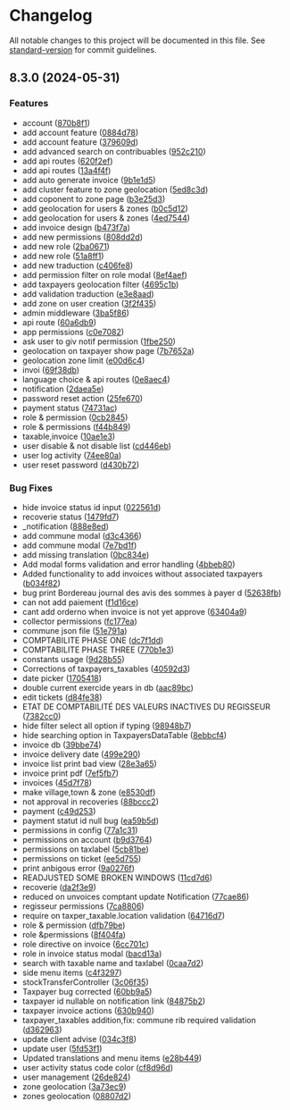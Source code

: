 # Changelog

All notable changes to this project will be documented in this file. See [standard-version](https://github.com/conventional-changelog/standard-version) for commit guidelines.

## 8.3.0 (2024-05-31)


### Features

* account ([870b8f1](https://github.com/mcwakey/sigrecette2/commit/870b8f1d0160b08f239a25b927e3f5b53f031f43))
* add account feature ([0884d78](https://github.com/mcwakey/sigrecette2/commit/0884d780b0c70d5d7fb483e56c2ecdac47635bd1))
* add account feature ([379609d](https://github.com/mcwakey/sigrecette2/commit/379609d3147e04f123753394249ff6613d7e279b))
* add advanced search on contribuables ([952c210](https://github.com/mcwakey/sigrecette2/commit/952c210e852fe0f2d96548508129701570878898))
* add api routes ([620f2ef](https://github.com/mcwakey/sigrecette2/commit/620f2ef7071d9a1cc42bd4529cdf05610d9b5245))
* add api routes ([13a4f4f](https://github.com/mcwakey/sigrecette2/commit/13a4f4f2809e283bef0d756547a7108aad43a253))
* add auto generate invoice ([9b1e1d5](https://github.com/mcwakey/sigrecette2/commit/9b1e1d51b46ad5de7db7b99581f59dd09888cf05))
* add cluster  feature to zone geolocation ([5ed8c3d](https://github.com/mcwakey/sigrecette2/commit/5ed8c3d0570efac1daf701c998ece7407d4314f8))
* add coponent to zone page ([b3e25d3](https://github.com/mcwakey/sigrecette2/commit/b3e25d3bddc07753b8af8dcd011ea946606d5309))
* add geolocation for users & zones ([b0c5d12](https://github.com/mcwakey/sigrecette2/commit/b0c5d126811b986c713dbc6ba8370e9f39e833fe))
* add geolocation for users & zones ([4ed7544](https://github.com/mcwakey/sigrecette2/commit/4ed7544cbdb9b6b1632856091401a2446bc93f6e))
* add invoice design ([b473f7a](https://github.com/mcwakey/sigrecette2/commit/b473f7a5a9b4ca06f46e593c53373c53794ed733))
* add new permissions ([808dd2d](https://github.com/mcwakey/sigrecette2/commit/808dd2d318a1b39f1024a9ec93c42962e54d1276))
* add new role ([2ba0671](https://github.com/mcwakey/sigrecette2/commit/2ba0671f02da7bca5a43736552efdd0de96a36ee))
* add new role ([51a8ff1](https://github.com/mcwakey/sigrecette2/commit/51a8ff144cabc5e07ca525e45f788c66e56144c7))
* add new traduction ([c406fe8](https://github.com/mcwakey/sigrecette2/commit/c406fe8d579a36cb75e4eab4e4c85f9fa695d9a3))
* add permission filter on role modal ([8ef4aef](https://github.com/mcwakey/sigrecette2/commit/8ef4aef8026331128badfd2323854357fc9fd2c9))
* add taxpayers geolocation filter ([4695c1b](https://github.com/mcwakey/sigrecette2/commit/4695c1b14c9de06fa74ce4519bb6587010763e83))
* add validation traduction ([e3e8aad](https://github.com/mcwakey/sigrecette2/commit/e3e8aada002bd77954e954f826ce89e47beb1425))
* add zone on user creation ([3f2f435](https://github.com/mcwakey/sigrecette2/commit/3f2f435f9b438a6d617f9cb01a8844490ab7ec04))
* admin middleware ([3ba5f86](https://github.com/mcwakey/sigrecette2/commit/3ba5f869e88db3e0d356a017081fb062d0bc00f4))
* api route ([60a6db9](https://github.com/mcwakey/sigrecette2/commit/60a6db9c220dbe6af15be76027a89176e69a01e4))
* app permissions ([c0e7082](https://github.com/mcwakey/sigrecette2/commit/c0e7082677acbff202a0f94967550ad5c253b51f))
* ask user to giv notif permission ([1fbe250](https://github.com/mcwakey/sigrecette2/commit/1fbe250e3877b4453bf30a3c246351a11087c210))
* geolocation on taxpayer show page ([7b7652a](https://github.com/mcwakey/sigrecette2/commit/7b7652a422c3464a15c9899033c56236ac752439))
* geolocation zone limit ([e00d6c4](https://github.com/mcwakey/sigrecette2/commit/e00d6c463700ab4574b36252c8e79368a320bd53))
* invoi ([69f38db](https://github.com/mcwakey/sigrecette2/commit/69f38db9a5d2a15daf506adedc65f37caae6c15f))
* language choice & api routes ([0e8aec4](https://github.com/mcwakey/sigrecette2/commit/0e8aec4dd950a51b8b578df867f973df37c3f1c2))
* notification ([2daea5e](https://github.com/mcwakey/sigrecette2/commit/2daea5ef43ef4292cd32b9fe2196c9d9641275b4))
* password reset action ([25fe670](https://github.com/mcwakey/sigrecette2/commit/25fe6707517686ce6cb078a0b9247458c5d1877f))
* payment status ([74731ac](https://github.com/mcwakey/sigrecette2/commit/74731ac7917901529615a7a7da10ad4d6c5e3684))
* role & permission ([0cb2845](https://github.com/mcwakey/sigrecette2/commit/0cb28450db8782335fa0b6b10c97ba7b0c50fa57))
* role & permissions ([f44b849](https://github.com/mcwakey/sigrecette2/commit/f44b84900f36a46e947b39988e56f508c3bfa862))
* taxable,invoice ([10ae1e3](https://github.com/mcwakey/sigrecette2/commit/10ae1e39e9d0f77a56c679c62e622b240823d77c))
* user disable & not disable list ([cd446eb](https://github.com/mcwakey/sigrecette2/commit/cd446ebb23f269b30dd92ee3384b1a335138bae6))
* user log activity ([74ee80a](https://github.com/mcwakey/sigrecette2/commit/74ee80ad851eb356360891324a7a92d228b32285))
* user reset password ([d430b72](https://github.com/mcwakey/sigrecette2/commit/d430b7253fa9f63549b7bf85519f411406eac74c))


### Bug Fixes

*  hide invoice status id input ([022561d](https://github.com/mcwakey/sigrecette2/commit/022561db72ebe1ed6e9646ffcf227b8890988e50))
*  recoverie status ([1479fd7](https://github.com/mcwakey/sigrecette2/commit/1479fd785bc6eff728f647ab74e318031e32a38f))
* _notification ([888e8ed](https://github.com/mcwakey/sigrecette2/commit/888e8ede8a8d56db16290c92edf23ef8a5dd2445))
* add commune modal ([d3c4366](https://github.com/mcwakey/sigrecette2/commit/d3c4366ba8af9f5860034795fe31f308bb9adf8d))
* add commune modal ([7e7bd1f](https://github.com/mcwakey/sigrecette2/commit/7e7bd1fe7cf552cfca9967080947051e65e50de7))
* add missing translation ([0bc834e](https://github.com/mcwakey/sigrecette2/commit/0bc834ee9ab449b3985c56f022b3f67575cd1ec9))
* Add modal forms validation and error handling ([4bbeb80](https://github.com/mcwakey/sigrecette2/commit/4bbeb8056818fa4c2e34de04a195e3e0660d2602))
* Added functionality to add invoices without associated taxpayers ([b034f82](https://github.com/mcwakey/sigrecette2/commit/b034f8298462ff552548ad16e7f9046c8e260740))
* bug print Bordereau journal des avis des sommes à payer d ([52638fb](https://github.com/mcwakey/sigrecette2/commit/52638fb9d69e0adbabffb4b4306ba10216279029))
* can not add paiement ([f1d16ce](https://github.com/mcwakey/sigrecette2/commit/f1d16ce3fa7cbc5e149b44fc23eaf6436de53893))
* cant add orderno when invoice is not yet approve ([63404a9](https://github.com/mcwakey/sigrecette2/commit/63404a9dbf8c58635ae14229e9ba5133214f18a4))
* collector permissions ([fc177ea](https://github.com/mcwakey/sigrecette2/commit/fc177ea36d333c0768650b6461f24b0c6bdcb578))
* commune json file ([51e791a](https://github.com/mcwakey/sigrecette2/commit/51e791a98bc2dae453d125a63ac8cd8dfddb5710))
* COMPTABILITE PHASE ONE ([dc7f1dd](https://github.com/mcwakey/sigrecette2/commit/dc7f1ddcf1139e4795af96a8d7bbedf366b6b696))
* COMPTABILITE PHASE THREE ([770b1e3](https://github.com/mcwakey/sigrecette2/commit/770b1e3c0522772b041322600c3e30be458e6c26))
* constants usage ([9d28b55](https://github.com/mcwakey/sigrecette2/commit/9d28b553bd83e3d7336dd6d4a6b42e7074e2625a))
* Corrections of taxpayers_taxables ([40592d3](https://github.com/mcwakey/sigrecette2/commit/40592d3a49fc31a2d91a828a238b9a47d944ca79))
* date picker ([1705418](https://github.com/mcwakey/sigrecette2/commit/1705418e2289d777c3b67ea18c4cf3ad3f3def24))
* double current exercide years in db ([aac89bc](https://github.com/mcwakey/sigrecette2/commit/aac89bceb8caa60a2a0810b0670b05ab4f1c5381))
* edit tickets ([d84fe38](https://github.com/mcwakey/sigrecette2/commit/d84fe381d46371279c73d3ac9fb76ba6128a88fb))
* ETAT DE COMPTABILITÉ DES VALEURS INACTIVES DU REGISSEUR ([7382cc0](https://github.com/mcwakey/sigrecette2/commit/7382cc0e4249e21cdd61233f492726d830fa1946))
* hide filter select all option if typing ([98948b7](https://github.com/mcwakey/sigrecette2/commit/98948b7bc20622db1ead90e9a7085036c1adf392))
* hide searching option in TaxpayersDataTable ([8ebbcf4](https://github.com/mcwakey/sigrecette2/commit/8ebbcf4021a34a155c98bde4a7a0d5cd1cdb8a89))
* invoice db ([39bbe74](https://github.com/mcwakey/sigrecette2/commit/39bbe74ac3176e3f08e2d0921aaab595355c938d))
* invoice delivery date ([499e290](https://github.com/mcwakey/sigrecette2/commit/499e290d071a7a319bce2513fccc4932c8380df3))
* invoice list print bad view ([28e3a65](https://github.com/mcwakey/sigrecette2/commit/28e3a65c4ff0d72ea6d46a7944ba9b1874a6d6b1))
* invoice print pdf ([7ef5fb7](https://github.com/mcwakey/sigrecette2/commit/7ef5fb7a588bda4ccd0133daa7dc3bca469310b9))
* invoices ([45d7f78](https://github.com/mcwakey/sigrecette2/commit/45d7f784e46c1e21cbc295797338b40f3e2a9fdf))
* make village,town & zone ([e8530df](https://github.com/mcwakey/sigrecette2/commit/e8530df8552bd31150cae235fbf747ed165c3355))
* not approval in recoveries ([88bccc2](https://github.com/mcwakey/sigrecette2/commit/88bccc2c9a2df0e2ecfd5f5b09e9181a889dd179))
* payment ([c49d253](https://github.com/mcwakey/sigrecette2/commit/c49d2535bbbd441ed71273c0cabeea9656476463))
* payment statut id null bug ([ea59b5d](https://github.com/mcwakey/sigrecette2/commit/ea59b5d00cb68fa6973b755a76c7b97f65701369))
* permissions in config ([77a1c31](https://github.com/mcwakey/sigrecette2/commit/77a1c31d59b7e3103c521d18e306f571169eaada))
* permissions on account ([b9d3764](https://github.com/mcwakey/sigrecette2/commit/b9d3764b21d97d14d170189f3b05f9cc46eac560))
* permissions on taxlabel ([5cb81be](https://github.com/mcwakey/sigrecette2/commit/5cb81be415bc646207353ac0afc93ed8e95e9713))
* permissions on ticket ([ee5d755](https://github.com/mcwakey/sigrecette2/commit/ee5d75578ccd59f719c3449d4f2da3621d6cea74))
* print anbigous error ([9a0276f](https://github.com/mcwakey/sigrecette2/commit/9a0276f15a6757fb73653f98e9fd0a407144fbb9))
* READJUSTED SOME BROKEN WINDOWS ([11cd7d6](https://github.com/mcwakey/sigrecette2/commit/11cd7d67c0e614d9511c95cdbf42b4edac8c5a82))
* recoverie ([da2f3e9](https://github.com/mcwakey/sigrecette2/commit/da2f3e94e5454501cb61158d83340b559c329925))
* reduced on unvoices comptant update Notification ([77cae86](https://github.com/mcwakey/sigrecette2/commit/77cae8633026fdefbdf7dfea1c457da1356c64e4))
* regisseur permissions ([7ca8806](https://github.com/mcwakey/sigrecette2/commit/7ca880638537ab1092986131186efe831978e74f))
* require on taxper_taxable.location validation ([64716d7](https://github.com/mcwakey/sigrecette2/commit/64716d7404fe7564be848deb6fcdc8645536199d))
* role & permission ([dfb79be](https://github.com/mcwakey/sigrecette2/commit/dfb79beffa79f7b1a9eee0d918761560d13783a9))
* role &permissions ([8f404fa](https://github.com/mcwakey/sigrecette2/commit/8f404fa6926002c5b370cf3353698e3639939eff))
* role directive on invoice ([6cc701c](https://github.com/mcwakey/sigrecette2/commit/6cc701c329e89a28f173e155eb979f2459d16042))
* role in invoice status modal ([bacd13a](https://github.com/mcwakey/sigrecette2/commit/bacd13a74145ee2c39d18f09765ff59b9c054f15))
* search with taxable name and taxlabel ([0caa7d2](https://github.com/mcwakey/sigrecette2/commit/0caa7d236b6b85bd6ecbc96bb14ca48055b4e57c))
* side menu items ([c4f3297](https://github.com/mcwakey/sigrecette2/commit/c4f3297e0218a10c70966cfdabbd94783d69ea18))
* stockTransferController ([3c06f35](https://github.com/mcwakey/sigrecette2/commit/3c06f3572d3dad1adf19d8f60913f2b2bd87c86f))
* Taxpayer bug corrected ([60bb9a5](https://github.com/mcwakey/sigrecette2/commit/60bb9a5bdd559a0f97cff3e34d7c30aeb450aa23))
* taxpayer id nullable on notification link ([84875b2](https://github.com/mcwakey/sigrecette2/commit/84875b23613158754b3ac868580fb5e2ebd836fe))
* taxpayer invoice actions ([630b940](https://github.com/mcwakey/sigrecette2/commit/630b940cefee0a67ca0220de8789fd324d33abb6))
* taxpayer_taxables addition,fix: commune rib required validation ([d362963](https://github.com/mcwakey/sigrecette2/commit/d3629635efedf5645abbf0bcf23c7d8d1f8c5b23))
* update client advise ([034c3f8](https://github.com/mcwakey/sigrecette2/commit/034c3f8fa7ae94d353de6aa1c75a748f0cf279f9))
* update user ([5fd53f1](https://github.com/mcwakey/sigrecette2/commit/5fd53f11faf148840b52f7d5c465316e3c0d0398))
* Updated translations and menu items ([e28b449](https://github.com/mcwakey/sigrecette2/commit/e28b449a57d130d476d254079674b2104442f3fd))
* user activity status code color ([cf8d96d](https://github.com/mcwakey/sigrecette2/commit/cf8d96d219fc483c9b0f17c3679015ac680eeaf1))
* user management ([26de824](https://github.com/mcwakey/sigrecette2/commit/26de824e0b4776407c77456ab89197dc9248138b))
* zone geolocation ([3a73ec9](https://github.com/mcwakey/sigrecette2/commit/3a73ec9e6d848b068267b4143a727ddbe125d804))
* zones geolocation ([08807d2](https://github.com/mcwakey/sigrecette2/commit/08807d2d5c8542f938f88b117d0803fbe3a23f5d))
